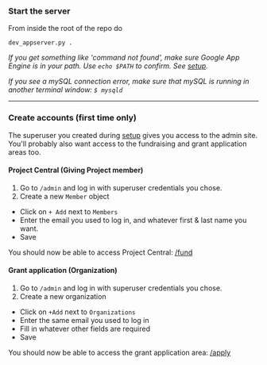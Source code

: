 ### Start the server

From inside the root of the repo do

`dev_appserver.py .`

_If you get something like 'command not found', make sure Google App Engine is in your path. Use `echo $PATH` to confirm. See [setup](installation-and-setup.md#update-paths)._

_If you see a mySQL connection error, make sure that mySQL is running in another terminal window: `$ mysqld`_

---

### Create accounts (first time only)

The superuser you created during [setup](installation-and-setup#setting-up-the-database) gives you access to the admin site. You'll probably also want access to the fundraising and grant application areas too.

#### Project Central (Giving Project member)

1. Go to `/admin` and log in with superuser credentials you chose.
2. Create a new `Member` object
  - Click on `+ Add` next to `Members`
  - Enter the email you used to log in, and whatever first & last name you want.
  - Save

You should now be able to access Project Central: [/fund](http://localhost:8080/fund)

#### Grant application (Organization)

1. Go to `/admin` and log in with superuser credentials you chose.
2. Create a new organization
  - Click on `+Add` next to `Organizations`
  - Enter the same email you used to log in
  - Fill in whatever other fields are required
  - Save

You should now be able to access the grant application area: [/apply](http://localhost:8080/apply)
